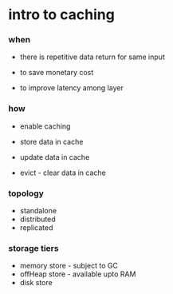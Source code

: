 # intro to caching


### when

- there is repetitive data return for same input

- to save monetary cost

- to improve latency among layer


### how

- enable caching

- store data in cache

- update data in cache

- evict - clear data in cache


### topology

- standalone
- distributed
- replicated

### storage tiers

- memory store - subject to GC
- offHeap store - available upto RAM
- disk store
